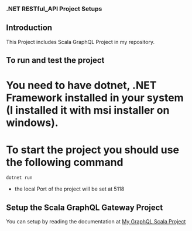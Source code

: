 ### .NET RESTful_API Project Setups

## Introduction
This Project includes Scala GraphQL Project in my repository.

## To run and test the project
# You need to have dotnet, .NET Framework installed in your system (I installed it with msi installer on windows).

# To start the project you should use the following command
```sh
dotnet run
```

- the local Port of the project will be set at 5118

## Setup the Scala GraphQL Gateway Project

You can setup by reading the documentation at [My GraphQL Scala Project](https://github.com/Hory4mE/Sangria-GraphQL.git)